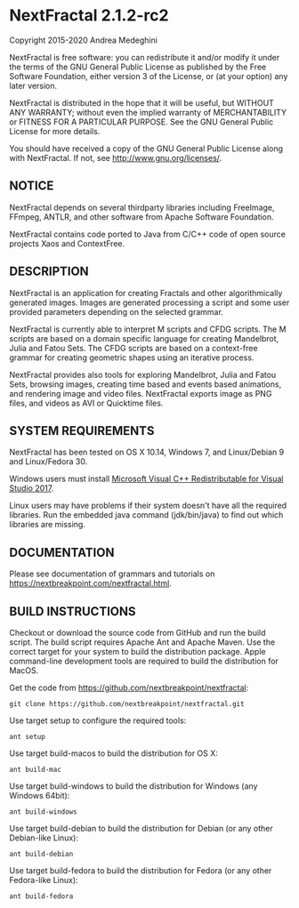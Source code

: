 # NextFractal 2.1.2-rc2

Copyright 2015-2020 Andrea Medeghini

NextFractal is free software: you can redistribute it and/or modify it under the terms of the GNU General Public License as published by the Free Software Foundation, either version 3 of the License, or (at your option) any later version.

NextFractal is distributed in the hope that it will be useful, but WITHOUT ANY WARRANTY; without even the implied warranty of MERCHANTABILITY or FITNESS FOR A PARTICULAR PURPOSE. See the GNU General Public License for more details.

You should have received a copy of the GNU General Public License along with NextFractal. If not, see http://www.gnu.org/licenses/.


## NOTICE

NextFractal depends on several thirdparty libraries including FreeImage, FFmpeg, ANTLR, and other software from Apache Software Foundation.

NextFractal contains code ported to Java from C/C++ code of open source projects Xaos and ContextFree.


## DESCRIPTION

NextFractal is an application for creating Fractals and other algorithmically generated images.
Images are generated processing a script and some user provided parameters depending on the selected grammar.

NextFractal is currently able to interpret M scripts and CFDG scripts. The M scripts are based on a domain specific language for creating Mandelbrot, Julia and Fatou Sets. The CFDG scripts are based on a context-free grammar for creating geometric shapes using an iterative process.

NextFractal provides also tools for exploring Mandelbrot, Julia and Fatou Sets, browsing images, creating time based and events based animations, and rendering image and video files. NextFractal exports image as PNG files, and videos as AVI or Quicktime files.


## SYSTEM REQUIREMENTS

NextFractal has been tested on OS X 10.14, Windows 7, and Linux/Debian 9 and Linux/Fedora 30.

Windows users must install [Microsoft Visual C++ Redistributable for Visual Studio 2017](https://support.microsoft.com/en-gb/help/2977003/the-latest-supported-visual-c-downloads).

Linux users may have problems if their system doesn't have all the required libraries. Run the embedded java command (jdk/bin/java) to find out which libraries are missing.


## DOCUMENTATION

Please see documentation of grammars and tutorials on https://nextbreakpoint.com/nextfractal.html.


## BUILD INSTRUCTIONS

Checkout or download the source code from GitHub and run the build script. The build script requires Apache Ant and Apache Maven. Use the correct target for your system to build the distribution package. Apple command-line development tools are required to build the distribution for MacOS.

Get the code from https://github.com/nextbreakpoint/nextfractal:

    git clone https://github.com/nextbreakpoint/nextfractal.git

Use target setup to configure the required tools:

    ant setup

Use target build-macos to build the distribution for OS X:

    ant build-mac

Use target build-windows to build the distribution for Windows (any Windows 64bit):

    ant build-windows

Use target build-debian to build the distribution for Debian (or any other Debian-like Linux):

    ant build-debian

Use target build-fedora to build the distribution for Fedora (or any other Fedora-like Linux):

    ant build-fedora
